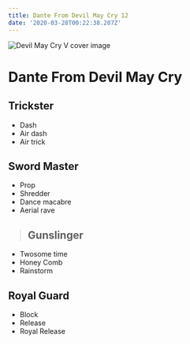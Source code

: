 ```yaml
---
title: Dante From Devil May Cry 12
date: '2020-03-28T00:22:38.207Z'
---
```

![Devil May Cry V cover image](https://awsimages.detik.net.id/community/media/visual/2018/06/12/c635f7ae-15d2-40c4-be12-9fef0f710083_169.png?w=700&q=90 "Devil May Cry V cover image")

# Dante From Devil May Cry

## Trickster

* Dash
* Air dash
* Air trick

## Sword Master

* Prop
* Shredder
* Dance macabre
* Aerial rave

> ## Gunslinger

* Twosome time
* Honey Comb
* Rainstorm

## Royal Guard

* Block
* Release
* Royal Release